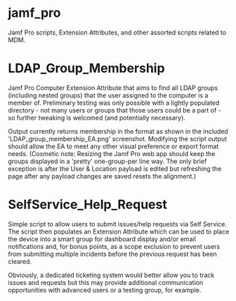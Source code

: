 # jamf_pro
Jamf Pro scripts, Extension Attributes, and other assorted scripts related to MDM.

# LDAP_Group_Membership
Jamf Pro Computer Extension Attribute that aims to find all LDAP groups (including nested groups) that the user assigned to the computer is a member of. Preliminary testing was only possible with a lightly populated directory - not many users or groups that those users could be a part of - so further tweaking is welcomed (and potentially necessary).

Output currently returns membership in the format as shown in the included 'LDAP_group_membership_EA.png' screenshot. Modifying the script output should allow the EA to meet any other visual preference or export format needs. (Cosmetic note: Resizing the Jamf Pro web app should keep the groups displayed in a 'pretty' one-group-per line way. The only brief exception is after the User & Location payload is edited but refreshing the page after any payload changes are saved resets the alignment.)

# SelfService_Help_Request
Simple script to allow users to submit issues/help requests via Self Service. The script then populates an Extension Attribute which can be used to place the device into a smart group for dashboard display and/or email notifications and, for bonus points, as a scope exclusion to prevent users from submitting multiple incidents before the previous request has been cleared.

Obviously, a dedicated ticketing system would better allow you to track issues and requests but this may provide additional communication opportunities with advanced users or a testing group, for example.
